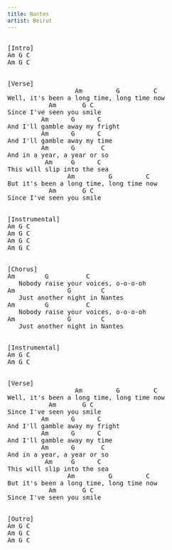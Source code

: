 ```yaml
---
title: Nantes
artist: Beirut
---
```

<pre>

[Intro]  
Am G C
Am G C


[Verse]
                  Am         G         C
Well, it's been a long time, long time now
           Am       G C
Since I've seen you smile
         Am      G      C
And I'll gamble away my fright
         Am      G      C
And I'll gamble away my time
         Am      G       C
And in a year, a year or so
          Am     G      C
This will slip into the sea
                Am         G         C
But it's been a long time, long time now
           Am       G C
Since I've seen you smile


[Instrumental]
Am G C
Am G C
Am G C
Am G C


[Chorus]
Am        G          C
   Nobody raise your voices, o-o-o-oh
Am              G        C
   Just another night in Nantes
Am        G          C
   Nobody raise your voices, o-o-o-oh
Am              G        C
   Just another night in Nantes


[Instrumental]
Am G C
Am G C


[Verse]
                  Am         G         C
Well, it's been a long time, long time now
           Am       G C
Since I've seen you smile
         Am      G      C
And I'll gamble away my fright
         Am      G      C
And I'll gamble away my time
         Am      G       C
And in a year, a year or so
          Am     G      C
This will slip into the sea
                Am         G         C
But it's been a long time, long time now
           Am       G C
Since I've seen you smile


[Outro]
Am G C
Am G C
Am G C
</pre>
